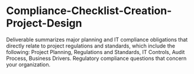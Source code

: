 # Compliance-Checklist-Creation-Project-Design
Deliverable summarizes major planning and IT compliance obligations that directly relate to project regulations and standards, which include the following: Project Planning, Regulations and Standards, IT Controls, Audit Process, Business Drivers. Regulatory compliance questions that concern your organization.
